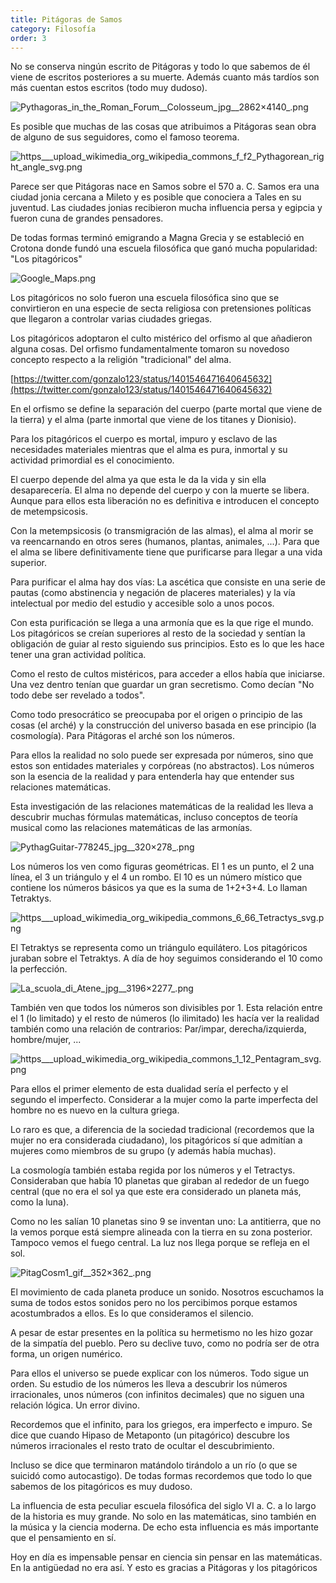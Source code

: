 ```yaml
---
title: Pitágoras de Samos
category: Filosofía
order: 3
---
```


No se conserva ningún escrito de Pitágoras y todo lo que sabemos de él viene de escritos posteriores a su muerte. Además cuanto más tardíos son más cuentan estos escritos (todo muy dudoso).

![Pythagoras_in_the_Roman_Forum__Colosseum_jpg__2862×4140_.png](Pita%CC%81goras%20de%20Samos%20fee3edc410464c8692d8fda0ff1d2c0f/Pythagoras_in_the_Roman_Forum__Colosseum_jpg__28624140_.png)

Es posible que muchas de las cosas que atribuimos a Pitágoras sean obra de alguno de sus seguidores, como el famoso teorema.

![https___upload_wikimedia_org_wikipedia_commons_f_f2_Pythagorean_right_angle_svg.png](Pita%CC%81goras%20de%20Samos%20fee3edc410464c8692d8fda0ff1d2c0f/https___upload_wikimedia_org_wikipedia_commons_f_f2_Pythagorean_right_angle_svg.png)

Parece ser que Pitágoras nace en Samos sobre el 570 a. C. Samos era una ciudad jonia cercana a Mileto y es posible que conociera a Tales en su juventud. Las ciudades jonias recibieron mucha influencia persa y egipcia y fueron cuna de grandes pensadores.

De todas formas terminó emigrando a Magna Grecia y se estableció en Crotona donde fundó una escuela filosófica que ganó mucha popularidad: "Los pitagóricos"

![Google_Maps.png](Pita%CC%81goras%20de%20Samos%20fee3edc410464c8692d8fda0ff1d2c0f/Google_Maps.png)

Los pitagóricos no solo fueron una escuela filosófica sino que se convirtieron en una especie de secta religiosa con pretensiones políticas que llegaron a controlar varias ciudades griegas.

Los pitagóricos adoptaron el culto mistérico del orfismo al que añadieron alguna cosas. Del orfismo fundamentalmente tomaron su novedoso concepto respecto a la religión "tradicional" del alma.

[https://twitter.com/gonzalo123/status/1401546471640645632](https://twitter.com/gonzalo123/status/1401546471640645632)

En el orfismo se define la separación del cuerpo (parte mortal que viene de la tierra) y el alma (parte inmortal que viene de los titanes y Dionisio).

Para los pitagóricos el cuerpo es mortal, impuro y esclavo de las necesidades materiales mientras que el alma es pura, inmortal y su actividad primordial es el conocimiento.

El cuerpo depende del alma ya que esta le da la vida y sin ella desaparecería. El alma no depende del cuerpo y con la muerte se libera. Aunque para ellos esta liberación no es definitiva e introducen el concepto de metempsicosis.

Con la metempsicosis (o transmigración de las almas), el alma al morir se va reencarnando en otros seres (humanos, plantas, animales, ...). Para que el alma se libere definitivamente tiene que purificarse para llegar a una vida superior.

Para purificar el alma hay dos vías: La ascética que consiste en una serie de pautas (como abstinencia y negación de placeres materiales) y la vía intelectual por medio del estudio y accesible solo a unos pocos.

Con esta purificación se llega a una armonía que es la que rige el mundo. Los pitagóricos se creían superiores al resto de la sociedad y sentían la obligación de guiar al resto siguiendo sus principios. Esto es lo que les hace tener una gran actividad política.

Como el resto de cultos mistéricos, para acceder a ellos había que iniciarse. Una vez dentro tenían que guardar un gran secretismo. Como decían "No todo debe ser revelado a todos".

Como todo presocrático se preocupaba por el origen o principio de las cosas (el arché) y la construcción del universo basada en ese principio (la cosmología). Para Pitágoras el arché son los números.

Para ellos la realidad no solo puede ser expresada por números, sino que estos son entidades materiales y corpóreas (no abstractos). Los números son la esencia de la realidad y para entenderla hay que entender sus relaciones matemáticas.

Esta investigación de las relaciones matemáticas de la realidad les lleva a descubrir muchas fórmulas matemáticas, incluso conceptos de teoría musical como las relaciones matemáticas de las armonías.

![PythagGuitar-778245_jpg__320×278_.png](Pita%CC%81goras%20de%20Samos%20fee3edc410464c8692d8fda0ff1d2c0f/PythagGuitar-778245_jpg__320278_.png)

Los números los ven como figuras geométricas. El 1 es un punto, el 2 una línea, el 3 un triángulo y el 4 un rombo. El 10 es un número místico que contiene los números básicos ya que es la suma de 1+2+3+4. Lo llaman Tetraktys.

![https___upload_wikimedia_org_wikipedia_commons_6_66_Tetractys_svg.png](Pita%CC%81goras%20de%20Samos%20fee3edc410464c8692d8fda0ff1d2c0f/https___upload_wikimedia_org_wikipedia_commons_6_66_Tetractys_svg.png)

El Tetraktys se representa como un triángulo equilátero. Los pitagóricos juraban sobre el Tetraktys. A día de hoy seguimos considerando el 10 como la perfección.

![La_scuola_di_Atene_jpg__3196×2277_.png](Pita%CC%81goras%20de%20Samos%20fee3edc410464c8692d8fda0ff1d2c0f/La_scuola_di_Atene_jpg__31962277_.png)

También ven que todos los números son divisibles por 1. Esta relación entre el 1 (lo limitado) y el resto de números (lo ilimitado) les hacía ver la realidad también como una relación de contrarios: Par/impar, derecha/izquierda, hombre/mujer, ...

![https___upload_wikimedia_org_wikipedia_commons_1_12_Pentagram_svg.png](Pita%CC%81goras%20de%20Samos%20fee3edc410464c8692d8fda0ff1d2c0f/https___upload_wikimedia_org_wikipedia_commons_1_12_Pentagram_svg.png)

Para ellos el primer elemento de esta dualidad sería el perfecto y el segundo el imperfecto. Considerar a la mujer como la parte imperfecta del hombre no es nuevo en la cultura griega. 

Lo raro es que, a diferencia de la sociedad tradicional (recordemos que la mujer no era considerada ciudadano), los pitagóricos sí que admitían a mujeres como miembros de su grupo (y además había muchas).

La cosmología también estaba regida por los números y el Tetractys. Consideraban que había 10 planetas que giraban al rededor de un fuego central (que no era el sol ya que este era considerado un planeta más, como la luna).

Como no les salían 10 planetas sino 9 se inventan uno: La antitierra, que no la vemos porque está siempre alineada con la tierra en su zona posterior. Tampoco vemos el fuego central. La luz nos llega porque se refleja en el sol.

![PitagCosm1_gif__352×362_.png](Pita%CC%81goras%20de%20Samos%20fee3edc410464c8692d8fda0ff1d2c0f/PitagCosm1_gif__352362_.png)

El movimiento de cada planeta produce un sonido. Nosotros escuchamos la suma de todos estos sonidos pero no los percibimos porque estamos acostumbrados a ellos. Es lo que consideramos el silencio.

A pesar de estar presentes en la política su hermetismo no les hizo gozar de la simpatía del pueblo. Pero su declive tuvo, como no podría ser de otra forma, un origen numérico.

Para ellos el universo se puede explicar con los números. Todo sigue un orden. Su estudio de los números les lleva a descubrir los números irracionales, unos números (con infinitos decimales) que no siguen una relación lógica. Un error divino.

Recordemos que el infinito, para los griegos, era imperfecto e impuro. Se dice que cuando Hipaso de Metaponto (un pitagórico) descubre los números irracionales el resto trato de ocultar el descubrimiento.

Incluso se dice que terminaron matándolo tirándolo a un río (o que se suicidó como autocastigo). De todas formas recordemos que todo lo que sabemos de los pitagóricos es muy dudoso.

La influencia de esta peculiar escuela filosófica del siglo VI a. C. a lo largo de la historia es muy grande. No solo en las matemáticas, sino también en la música y la ciencia moderna. De echo esta influencia es más importante que el pensamiento en sí.

Hoy en día es impensable pensar en ciencia sin pensar en las matemáticas. En la antigüedad no era así. Y esto es gracias a Pitágoras y los pitagóricos